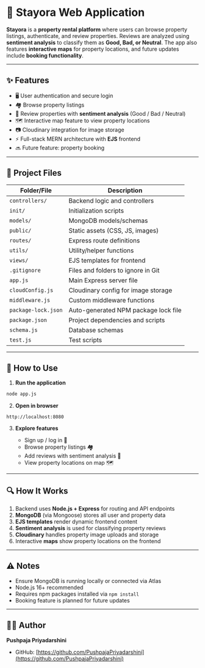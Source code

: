 # 🏡 Stayora Web Application

**Stayora** is a **property rental platform** where users can browse property listings, authenticate, and review properties. Reviews are analyzed using **sentiment analysis** to classify them as **Good, Bad, or Neutral**. The app also features **interactive maps** for property locations, and future updates include **booking functionality**.

---

## ✨ Features

* 🖥️ User authentication and secure login
* 🏘️ Browse property listings
* 🌟 Review properties with **sentiment analysis** (Good / Bad / Neutral)
* 🗺️ Interactive map feature to view property locations
* 📷 Cloudinary integration for image storage
* ⚡ Full-stack MERN architecture with **EJS** frontend
* 🔜 Future feature: property booking

---

## 📂 Project Files

| Folder/File         | Description                          |
| ------------------- | ------------------------------------ |
| `controllers/`      | Backend logic and controllers        |
| `init/`             | Initialization scripts               |
| `models/`           | MongoDB models/schemas               |
| `public/`           | Static assets (CSS, JS, images)      |
| `routes/`           | Express route definitions            |
| `utils/`            | Utility/helper functions             |
| `views/`            | EJS templates for frontend           |
| `.gitignore`        | Files and folders to ignore in Git   |
| `app.js`            | Main Express server file             |
| `cloudConfig.js`    | Cloudinary config for image storage  |
| `middleware.js`     | Custom middleware functions          |
| `package-lock.json` | Auto-generated NPM package lock file |
| `package.json`      | Project dependencies and scripts     |
| `schema.js`         | Database schemas                     |
| `test.js`           | Test scripts                         |

---

## 🎯 How to Use

1. **Run the application**

```bash
node app.js
```

2. **Open in browser**

```
http://localhost:8080
```

3. **Explore features**

   * Sign up / log in 🔑
   * Browse property listings 🏘️
   * Add reviews with sentiment analysis 🌟
   * View property locations on map 🗺️

---

## 🔍 How It Works

1. Backend uses **Node.js + Express** for routing and API endpoints
2. **MongoDB** (via Mongoose) stores all user and property data
3. **EJS templates** render dynamic frontend content
4. **Sentiment analysis** is used for classifying property reviews
5. **Cloudinary** handles property image uploads and storage
6. Interactive **maps** show property locations on the frontend

---

## ⚠️ Notes

* Ensure MongoDB is running locally or connected via Atlas
* Node.js 16+ recommended
* Requires npm packages installed via `npm install`
* Booking feature is planned for future updates

---

## 👩‍💻 Author

**Pushpaja Priyadarshini**

* GitHub: [https://github.com/PushpajaPriyadarshini](https://github.com/PushpajaPriyadarshini)
